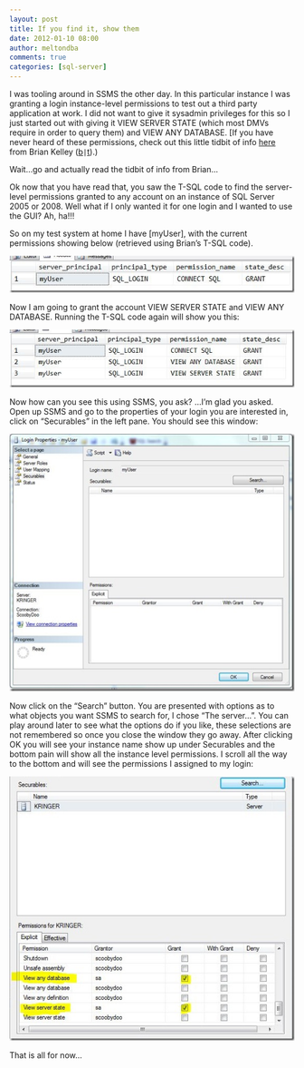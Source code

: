 ```yaml
---
layout: post
title: If you find it, show them
date: 2012-01-10 08:00
author: meltondba
comments: true
categories: [sql-server]
---
```


I was tooling around in SSMS the other day. In this particular instance I was granting a login instance-level permissions to test out a third party application at work. I did not want to give it sysadmin privileges for this so I just started out with giving it VIEW SERVER STATE (which most DMVs require in order to query them) and VIEW ANY DATABASE. [If you have never heard of these permissions, check out this little tidbit of info <a href="http://www.mssqltips.com/sqlservertip/1714/server-level-permissions-for-sql-server-2005-and-sql-server-2008/" target="_blank">here</a> from Brian Kelley (<a href="http://www.truthsolutions.com/" target="_blank">b</a>`|`<a href="http://twitter.com/kbriankelley" target="_blank">t</a>).)

Wait…go and actually read the tidbit of info from Brian...

Ok now that you have read that, you saw the T-SQL code to find the server-level permissions granted to any account on an instance of SQL Server 2005 or 2008. Well what if I only wanted it for one login and I wanted to use the GUI? Ah, ha!!!

So on my test system at home I have [myUser], with the current permissions showing below (retrieved using Brian’s T-SQL code).

![](/img/current_perms_thumb.jpg)

Now I am going to grant the account VIEW SERVER STATE and VIEW ANY DATABASE. Running the T-SQL code again will show you this:

![](/img/new_perms_tsql_thumb.jpg)

Now how can you see this using SSMS, you ask? …I’m glad you asked. Open up SSMS and go to the properties of your login you are interested in, click on “Securables” in the left pane. You should see this window:

![](/img/securables_empty_thumb.jpg)

Now click on the “Search” button. You are presented with options as to what objects you want SSMS to search for, I chose “The server…”. You can play around later to see what the options do if you like, these selections are not remembered so once you close the window they go away. After clicking OK you will see your instance name show up under Securables and the bottom pain will show all the instance level permissions. I scroll all the way to the bottom and will see the permissions I assigned to my login:

![](/img/securables_showing_thumb.jpg)

That is all for now…